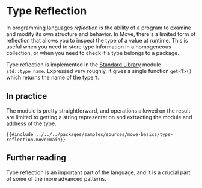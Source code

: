 # Type Reflection

In programming languages _reflection_ is the ability of a program to examine and modify its own
structure and behavior. In Move, there's a limited form of reflection that allows you to inspect the
type of a value at runtime. This is useful when you need to store type information in a homogeneous
collection, or when you need to check if a type belongs to a package.

Type reflection is implemented in the [Standard Library](./standard-library.md) module
`std::type_name`. Expressed very roughly, it gives a single function `get<T>()` which returns the
name of the type `T`.

## In practice

The module is pretty straightforward, and operations allowed on the result are limited to getting a
string representation and extracting the module and address of the type.

```move
{{#include ../../../packages/samples/sources/move-basics/type-reflection.move:main}}
```

## Further reading

Type reflection is an important part of the language, and it is a crucial part of some of the more
advanced patterns.
